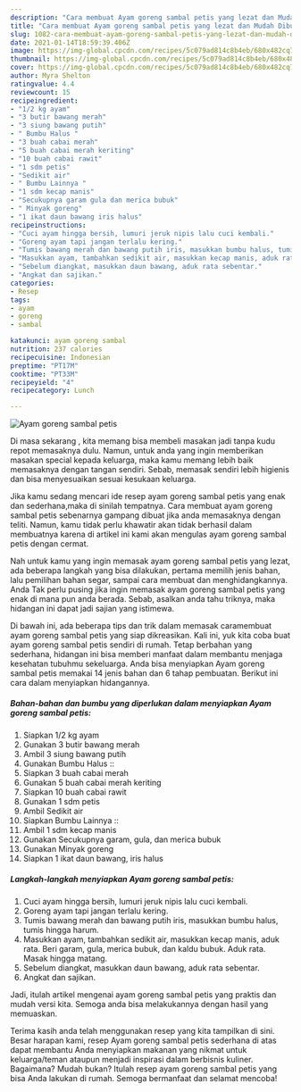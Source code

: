 ```yaml
---
description: "Cara membuat Ayam goreng sambal petis yang lezat dan Mudah Dibuat"
title: "Cara membuat Ayam goreng sambal petis yang lezat dan Mudah Dibuat"
slug: 1082-cara-membuat-ayam-goreng-sambal-petis-yang-lezat-dan-mudah-dibuat
date: 2021-01-14T18:59:39.406Z
image: https://img-global.cpcdn.com/recipes/5c079ad814c8b4eb/680x482cq70/ayam-goreng-sambal-petis-foto-resep-utama.jpg
thumbnail: https://img-global.cpcdn.com/recipes/5c079ad814c8b4eb/680x482cq70/ayam-goreng-sambal-petis-foto-resep-utama.jpg
cover: https://img-global.cpcdn.com/recipes/5c079ad814c8b4eb/680x482cq70/ayam-goreng-sambal-petis-foto-resep-utama.jpg
author: Myra Shelton
ratingvalue: 4.4
reviewcount: 15
recipeingredient:
- "1/2 kg ayam"
- "3 butir bawang merah"
- "3 siung bawang putih"
- " Bumbu Halus "
- "3 buah cabai merah"
- "5 buah cabai merah keriting"
- "10 buah cabai rawit"
- "1 sdm petis"
- "Sedikit air"
- " Bumbu Lainnya "
- "1 sdm kecap manis"
- "Secukupnya garam gula dan merica bubuk"
- " Minyak goreng"
- "1 ikat daun bawang iris halus"
recipeinstructions:
- "Cuci ayam hingga bersih, lumuri jeruk nipis lalu cuci kembali."
- "Goreng ayam tapi jangan terlalu kering."
- "Tumis bawang merah dan bawang putih iris, masukkan bumbu halus, tumis hingga harum."
- "Masukkan ayam, tambahkan sedikit air, masukkan kecap manis, aduk rata. Beri garam, gula, merica bubuk, dan kaldu bubuk. Aduk rata. Masak hingga matang."
- "Sebelum diangkat, masukkan daun bawang, aduk rata sebentar."
- "Angkat dan sajikan."
categories:
- Resep
tags:
- ayam
- goreng
- sambal

katakunci: ayam goreng sambal 
nutrition: 237 calories
recipecuisine: Indonesian
preptime: "PT17M"
cooktime: "PT33M"
recipeyield: "4"
recipecategory: Lunch

---
```



![Ayam goreng sambal petis](https://img-global.cpcdn.com/recipes/5c079ad814c8b4eb/680x482cq70/ayam-goreng-sambal-petis-foto-resep-utama.jpg)

Di masa  sekarang , kita memang bisa membeli masakan jadi tanpa kudu repot memasaknya dulu. Namun, untuk anda yang ingin memberikan masakan special kepada keluarga, maka kamu memang lebih baik memasaknya dengan tangan sendiri. Sebab, memasak sendiri lebih higienis dan bisa menyesuaikan sesuai kesukaan keluarga.

Jika kamu sedang mencari ide resep ayam goreng sambal petis yang enak dan sederhana,maka di sinilah tempatnya. Cara membuat ayam goreng sambal petis  sebenarnya gampang dibuat jika anda memasaknya dengan teliti. Namun, kamu tidak perlu khawatir akan tidak berhasil dalam membuatnya 
karena di artikel ini kami akan mengulas ayam goreng sambal petis dengan cermat.  



Nah untuk kamu yang ingin memasak ayam goreng sambal petis yang lezat, ada beberapa langkah yang bisa dilakukan, pertama memilih jenis bahan, lalu pemilihan bahan segar, sampai cara membuat dan menghidangkannya. Anda Tak perlu pusing jika ingin memasak ayam goreng sambal petis yang enak di mana pun anda berada. Sebab, asalkan anda  tahu triknya, maka hidangan ini dapat jadi sajian yang istimewa.

Di bawah ini, ada beberapa tips dan trik dalam memasak caramembuat ayam goreng sambal petis yang siap dikreasikan. Kali ini, yuk kita coba buat ayam goreng sambal petis sendiri di rumah. Tetap berbahan yang sederhana, hidangan ini bisa memberi manfaat dalam membantu menjaga kesehatan tubuhmu sekeluarga. Anda bisa menyiapkan Ayam goreng sambal petis memakai 14 jenis bahan dan 6 tahap pembuatan. Berikut ini cara dalam menyiapkan hidangannya.

<!--inarticleads1-->

##### Bahan-bahan dan bumbu yang diperlukan dalam menyiapkan Ayam goreng sambal petis:

1. Siapkan 1/2 kg ayam
1. Gunakan 3 butir bawang merah
1. Ambil 3 siung bawang putih
1. Gunakan  Bumbu Halus ::
1. Siapkan 3 buah cabai merah
1. Gunakan 5 buah cabai merah keriting
1. Siapkan 10 buah cabai rawit
1. Gunakan 1 sdm petis
1. Ambil Sedikit air
1. Siapkan  Bumbu Lainnya ::
1. Ambil 1 sdm kecap manis
1. Gunakan Secukupnya garam, gula, dan merica bubuk
1. Gunakan  Minyak goreng
1. Siapkan 1 ikat daun bawang, iris halus




<!--inarticleads2-->

##### Langkah-langkah menyiapkan Ayam goreng sambal petis:

1. Cuci ayam hingga bersih, lumuri jeruk nipis lalu cuci kembali.
1. Goreng ayam tapi jangan terlalu kering.
1. Tumis bawang merah dan bawang putih iris, masukkan bumbu halus, tumis hingga harum.
1. Masukkan ayam, tambahkan sedikit air, masukkan kecap manis, aduk rata. Beri garam, gula, merica bubuk, dan kaldu bubuk. Aduk rata. Masak hingga matang.
1. Sebelum diangkat, masukkan daun bawang, aduk rata sebentar.
1. Angkat dan sajikan.




Jadi, itulah artikel mengenai  ayam goreng sambal petis  yang praktis dan mudah versi kita. Semoga anda bisa melakukannya dengan hasil yang memuaskan. 

Terima kasih anda telah menggunakan resep yang kita tampilkan di sini. Besar harapan kami, resep  Ayam goreng sambal petis sederhana di atas dapat membantu Anda menyiapkan makanan yang nikmat untuk keluarga/teman ataupun menjadi inspirasi dalam berbisnis kuliner. Bagaimana? Mudah bukan? Itulah resep ayam goreng sambal petis yang bisa Anda lakukan di rumah. Semoga bermanfaat dan selamat mencoba!

